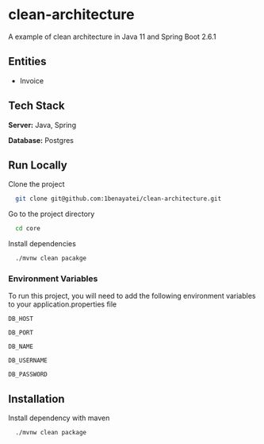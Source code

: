 # clean-architecture

A example of clean architecture in Java 11 and Spring Boot 2.6.1


## Entities
- Invoice

## Tech Stack

**Server:** Java, Spring

**Database:** Postgres


## Run Locally

Clone the project

```bash
  git clone git@github.com:1benayatei/clean-architecture.git
```

Go to the project directory

```bash
  cd core
```

Install dependencies

```bash
  ./mvnw clean pacakge
```

### Environment Variables

To run this project, you will need to add the following environment variables to your application.properties file

`DB_HOST`

`DB_PORT`

`DB_NAME`

`DB_USERNAME`

`DB_PASSWORD`


## Installation

Install dependency with maven

```bash
  ./mvnw clean package
```